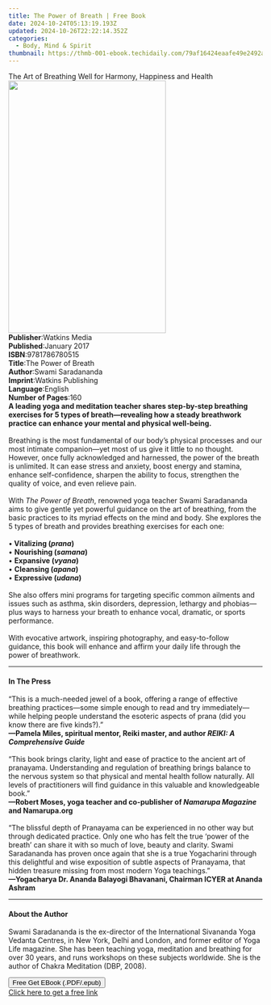 ```yaml
---
title: The Power of Breath | Free Book
date: 2024-10-24T05:13:19.193Z
updated: 2024-10-26T22:22:14.352Z
categories:
  - Body, Mind & Spirit
thumbnail: https://thmb-001-ebook.techidaily.com/79af16424eaafe49e2492a2c418e3a81f9e233d12527f041f2cb555c4b313be1.jpg
---
```

<main id="book-container">
  <div class="flex flex-col">
    <div class="book-brief flex-1 py-6 px-4 sm:p-6 md:py-10 md:px-8">
      <!-- brief-->
      <div class="book-brief-main">
        The Art of Breathing Well for Harmony, Happiness and Health
      </div>
    </div>
    <div
      class="book-meta-info flex-1 grid gap-4 col-start-1 col-end-3 row-start-1 sm:mb-6 sm:grid-cols-4 lg:gap-6 lg:col-start-2 lg:row-end-6 lg:row-span-6 lg:mb-0"
    >
      <div
        class="book-meta-info-left place-content-center mt-4 p-4 text-sm leading-6 col-start-2 col-span-2 dark:text-slate-400"
      >
        <img
          class="w-full h-500 object-cover rounded-lg sm:h-255 sm:col-span-2 lg:col-span-full"
          src="https://img-001-ebook.techidaily.com/5f849a506cd9bc98a0f251317e73247638bca77574d01a811b257039099095a6.jpg"
          alt=""
          width="312"
          height="500"
        />
      </div>
      <div
        class="book-meta-info-right mt-2 col-start-1 row-start-2 col-span-3 self-center"
      >
        <!-- meta data  -->
        <div class="flex flex-col px-4 md:px-8">
          <div class="flex-1">
            <strong>Publisher</strong>:<span class="px-2">Watkins Media</span>
          </div>
          <div class="flex-1">
            <strong>Published</strong>:<span class="px-2">January 2017</span>
          </div>
          <div class="flex-1">
            <strong>ISBN</strong>:<span class="px-2">9781786780515</span>
          </div>
          <div class="flex-1">
            <strong>Title</strong>:<span class="px-2">The Power of Breath</span>
          </div>
          <div class="flex-1">
            <strong>Author</strong>:<span class="px-2">Swami Saradananda</span>
          </div>
          <div class="flex-1">
            <strong>Imprint</strong>:<span class="px-2"
              >Watkins Publishing</span
            >
          </div>
          <div class="flex-1">
            <strong>Language</strong>:<span class="px-2">English</span>
          </div>
          <div class="flex-1">
            <strong>Number of Pages</strong>:<span class="px-2">160</span>
          </div>
        </div>
      </div>
    </div>
    <div class="book-description flex-1 py-6 px-4 sm:p-6 md:py-10 md:px-8">
      <div class="book-description-main">
        <div accordion-content="" id="description">
          <b
            >A leading yoga and meditation teacher shares step-by-step breathing
            exercises for 5 types of breath—revealing how a steady breathwork
            practice can enhance your mental and physical well-being.</b
          ><br /><br />
          Breathing is the most fundamental of our body’s physical processes and
          our most intimate companion—yet most of us give it little to no
          thought. However, once fully acknowledged and harnessed, the power of
          the breath is unlimited. It can ease stress and anxiety, boost energy
          and stamina, enhance self-confidence, sharpen the ability to focus,
          strengthen the quality of voice, and even relieve pain.<br /><br />
          With <i>The Power of Breath</i>, renowned yoga teacher Swami
          Saradananda aims to give gentle yet powerful guidance on the art of
          breathing, from the basic practices to its myriad effects on the mind
          and body. She explores the 5 types of breath&nbsp;and provides
          breathing exercises for each one:<br /><br />
          •<b> Vitalizing (<i>prana</i>)</b><br />
          • <b>Nourishing (<i>samana</i>)</b><br />
          • <b>Expansive (<i>vyana</i>)</b><br />
          • <b>Cleansing (<i>apana</i>)</b><br />
          • <b>Expressive (<i>udana</i>)</b><br /><br />
          She also offers mini programs for targeting specific common ailments
          and issues such as asthma, skin disorders, depression, lethargy and
          phobias—plus ways to harness your breath to enhance vocal, dramatic,
          or sports performance.<br /><br />
          With evocative artwork, inspiring photography, and easy-to-follow
          guidance, this book will enhance and affirm your daily life through
          the power of breathwork.
        </div>
        <div class="accordion-fader"></div>
      </div>
    </div>
    <div class="book-excerpts flex-1 py-6 px-4 sm:p-6 md:py-10 md:px-8">
      <!-- excerpts-->
      <div class="book-excerpts-main">
        <hr />
        <h4 class="placeholder placeholder-heading">
          <span>In The Press</span>
        </h4>
        <p>
          “This is a much-needed jewel of a book, offering a range of effective
          breathing practices—some simple enough to read and try
          immediately—while helping people understand the esoteric aspects of
          prana (did you know there are five kinds?).”&nbsp;<br />
          <b
            >—Pamela Miles, spiritual mentor, Reiki master, and author
            <i>REIKI: A Comprehensive Guide</i></b
          ><br /><br />
          “This book brings clarity, light and ease of practice to the ancient
          art of pranayama. Understanding and regulation of breathing brings
          balance to the nervous system so that physical and mental health
          follow naturally. All levels of practitioners will find guidance in
          this valuable and knowledgeable book.”<br />
          <b
            >—Robert Moses, yoga teacher and co-publisher of
            <i>Namarupa Magazine</i> and Namarupa.org</b
          ><br /><br />
          “The blissful depth of Pranayama can be experienced in no other way
          but through dedicated practice. Only one who has felt the true ‘power
          of the breath’ can share it with so much of love, beauty and clarity.
          Swami Saradananda has proven once again that she is a true Yogacharini
          through this delightful and wise exposition of subtle aspects of
          Pranayama, that hidden treasure missing from most modern Yoga
          teachings.”<br />
          <b
            >—Yogacharya Dr. Ananda Balayogi Bhavanani, Chairman ICYER at Ananda
            Ashram</b
          >
        </p>
      </div>
    </div>
    <div class="book-about-author flex-1 py-6 px-4 sm:p-6 md:py-10 md:px-8">
      <!-- about author-->
      <div class="book-main-author-main">
        <hr />
        <h4 class="placeholder placeholder-heading">
          <span>About the Author</span>
        </h4>
        <p>
          Swami Saradananda is the ex-director of the International Sivananda
          Yoga Vedanta Centres, in New York, Delhi and London, and former editor
          of Yoga Life magazine. She has been teaching yoga, meditation and
          breathing for over 30 years, and runs workshops on these subjects
          worldwide. She is the author of Chakra Meditation (DBP, 2008).
        </p>
      </div>
    </div>
    <div class="book-free-get flex-1 py-6 px-4 sm:p-6 md:py-10 md:px-8">
      <button
        id="btn-free-get"
        class="bg-blue-500 hover:bg-blue-700 text-white font-bold py-2 px-4 rounded"
      >
        Free Get EBook (.PDF/.epub)
      </button>
      <div id="countdown-display" class="px-2 text-lg mt-2"></div>
      <a
        id="free-link"
        class="hidden bg-blue-500 hover:bg-blue-700 text-white font-bold py-2 px-4 rounded"
        href="https://www.ebooks.com/en-us/book/95527303/the-power-of-breath/swami-saradananda/"
        target="_blank"
        >Click here to get a free link</a
      >
    </div>
    <script>
      let countdownTime = 0;
      let countdownInterval = null;
      document
        .getElementById('btn-free-get')
        .addEventListener('click', startCountdown);
      function startCountdown() {
        countdownTime = new Date().getTime() + 60000 * 3;
        countdownInterval = setInterval(updateCountdown, 1000);
        document.getElementById('btn-free-get').disabled = true;
        document
          .getElementById('btn-free-get')
          .classList.add('bg-gray-500', 'cursor-not-allowed');
      }
      function updateCountdown() {
        let currentTime = new Date().getTime();
        let timeLeft = countdownTime - currentTime;
        let secondsLeft = Math.floor(timeLeft / 1000);
        document.getElementById('countdown-display').innerHTML =
          `Remaining time: ${secondsLeft} seconds.`;
        if (secondsLeft <= 0) {
          clearInterval(countdownInterval);
          document.getElementById('btn-free-get').classList.add('hidden');
          document.getElementById('free-link').classList.remove('hidden');
          document.getElementById('countdown-display').innerHTML = '';
        }
      }
    </script>
  </div>
</main>

<ins class="adsbygoogle"
      style="display:block"
      data-ad-client="ca-pub-7571918770474297"
      data-ad-slot="8358498916"
      data-ad-format="auto"
      data-full-width-responsive="true"></ins>
    